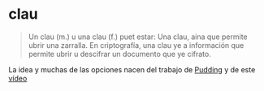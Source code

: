 # clau


> Un clau (m.) u una clau (f.) puet estar:
> Una clau, aina que permite ubrir una zarralla.
> En criptografía, una clau ye a información que permite ubrir u descifrar un documento que ye cifrato.


La idea y muchas de las opciones nacen del trabajo de [Pudding](http://pudding.cool) y de este [vídeo](https://www.youtube.com/watch?v=DEmeT6gX674)


